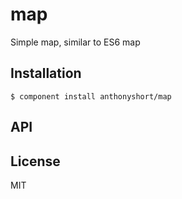 
# map

  Simple map, similar to ES6 map

## Installation

    $ component install anthonyshort/map

## API

   

## License

  MIT
